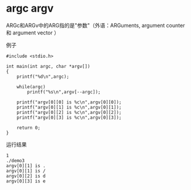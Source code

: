 # argc argv
ARGc和ARGv中的ARG指的是"参数"（外语：ARGuments, argument counter 和 argument vector ）

例子
```
#include <stdio.h>

int main(int argc, char *argv[])
{
    printf("%d\n",argc);

    while(argc)
        printf("%s\n",argv[--argc]);

    printf("argv[0][0] is %c\n",argv[0][0]);
    printf("argv[0][1] is %c\n",argv[0][1]);
    printf("argv[0][2] is %c\n",argv[0][2]);
    printf("argv[0][3] is %c\n",argv[0][3]);

    return 0;
}

```
运行结果
```
1
./demo3
argv[0][1] is .
argv[0][1] is /
argv[0][2] is d
argv[0][3] is e
```
